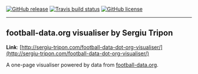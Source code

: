 [![GitHub release](https://img.shields.io/github/release/SergiuTripon/football-data-dot-org-visualiser.svg)](https://github.com/SergiuTripon/football-data-dot-org-visualiser/releases)
[![Travis build status](https://img.shields.io/travis/SergiuTripon/football-data-dot-org-visualiser/master.svg)](https://travis-ci.org/SergiuTripon/football-data-dot-org-visualiser/)
[![GitHub license](https://img.shields.io/badge/license-MIT-blue.svg)](https://github.com/SergiuTripon/football-data-dot-org-visualiser/blob/master/LICENSE.md)

---

## football-data.org visualiser by Sergiu Tripon

**Link**: [http://sergiu-tripon.com/football-data-dot-org-visualiser/](http://sergiu-tripon.com/football-data-dot-org-visualiser/)

A one-page visualiser powered by data from [football-data.org](https://www.football-data.org/).